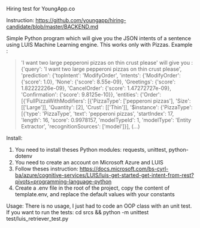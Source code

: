 Hiring test for YoungApp.co

Instruction: https://github.com/youngapp/hiring-candidate/blob/master/BACKEND.md

Simple Python program which will give you the JSON intents of a sentence using LUIS Machine Learning engine.
This works only with Pizzas. Example :
>'I want two large pepperoni pizzas on thin crust please'
will give you :
>{'query': 'I want two large pepperoni pizzas on thin crust please', 'prediction': {'topIntent': 'ModifyOrder', 'intents': {'ModifyOrder': {'score': 1.0}, 'None': {'score': 8.55e-09}, 'Greetings': {'score': 1.82222226e-09}, 'CancelOrder': {'score': 1.47272727e-09}, 'Confirmation': {'score': 9.8125e-10}}, 'entities': {'Order': [{'FullPizzaWithModifiers': [{'PizzaType': ['pepperoni pizzas'], 'Size': [['Large']], 'Quantity': [2], 'Crust': [['Thin']], '$instance': {'PizzaType': [{'type': 'PizzaType', 'text': 'pepperoni pizzas', 'startIndex': 17, 'length': 16, 'score': 0.9978157, 'modelTypeId': 1, 'modelType': 'Entity Extractor', 'recognitionSources': ['model']}], (...)


Install:
1. You need to install theses Python modules: requests, unittest, python-dotenv
2. You need to create an account on Microsoft Azure and LUIS
3. Follow theses instruction: https://docs.microsoft.com/bs-cyrl-ba/azure/cognitive-services/LUIS/luis-get-started-get-intent-from-rest?pivots=programming-language-python
4. Create a .env file in the root of the project, copy the content of template.env, and replace the default values with your constants


Usage:
There is no usage, I just had to code an OOP class with an unit test. If you want to run the tests:
cd srcs && python -m unittest test/luis_retriever_test.py